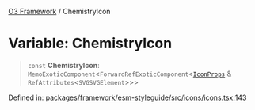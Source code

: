 [O3 Framework](../API.md) / ChemistryIcon

# Variable: ChemistryIcon

> `const` **ChemistryIcon**: `MemoExoticComponent`\<`ForwardRefExoticComponent`\<[`IconProps`](../type-aliases/IconProps.md) & `RefAttributes`\<`SVGSVGElement`\>\>\>

Defined in: [packages/framework/esm-styleguide/src/icons/icons.tsx:143](https://github.com/UjjawalPrabhat/openmrs-esm-core/blob/main/packages/framework/esm-styleguide/src/icons/icons.tsx#L143)
